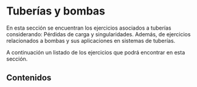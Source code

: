 # Tuberías y bombas
En esta sección se encuentran los ejercicios asociados a tuberías considerando: Pérdidas de carga y singularidades. Además, de ejercicios relacionados a bombas y sus aplicaciones en sistemas de tuberías.

A continuación un listado de los ejercicios que podrá encontrar en esta sección.

## Contenidos

```{contents}
```
